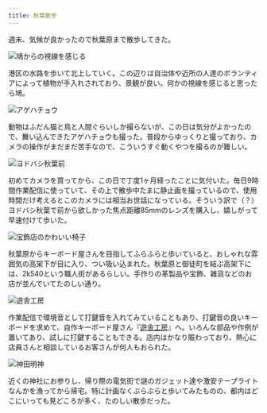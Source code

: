 ```yaml
---
title: 秋葉散歩
---
```

週末、気候が良かったので秋葉原まで散歩してきた。

![](https://lh5.googleusercontent.com/ClyLUA331jLk-8MYxQY0Bh5uKbzzyinHBGr_2Vd_fRL4NI0_u53UV7V0M11n-T5lKEvUpnsBuqmt0SvSUnc01_jGTP_5mQQgE8b1zxu1aQUPluzr1YNHPIM3-R0T8t17y-OnmugGdgY3PF1GWUbWrZB4i8QsES7CW_uy7ukhIgHWH2BN0pya_Zv5MS9pxQ "鳩からの視線を感じる")

港区の水路を歩いて北上していく。この辺りは自治体や近所の人達のボランティアによって植物が手入れされており、景観が良い。何かの視線を感じると思ったら鳩。

![](https://lh3.googleusercontent.com/EQLcwQ9nSsoZ17GJlebg1BGl6Qh-vxl76xm9_KQaqIOQIumOL9BPKqzXkjQV8ZJK_C3CJSgfwWQPmKrvzTBGYOCkYFlstnYJlryFq1SZM15PYAjydTxTVxoldnJrLXw4LkziYUU7TwAeWZPm3tsIqqtc8tY0UDsjuKcs7XRVmkRSAtCKuPlEdAf1w3ujrQ "アゲハチョウ")

動物はふだん猫と鳥と人間ぐらいしか撮らないが、この日は気分がよかったので、舞い込んできたアゲハチョウも撮った。普段からゆっくりと撮っており、カメラの操作がまだまだ苦手なので、こういうすぐ動くやつを撮るのが難しい。

![](https://lh6.googleusercontent.com/T-Q9yht8Y-lqRCEXxSaRNrpebqaADq1H1j8EEQSza4_Tziu9pAQsrgIls4R9Bek3-wbFghUsqjTApBq3dBAFh2xzLg072MQhkumihAnlVJGa0wVT6TyRU0gIYzfp-We1C-OKn6bDGxfd2KUyPjwfoTlKTaDayMJ1XVxJBXOXBq7z98GQqRUxxuZ6htoYnA "ヨドバシ秋葉前")

初めてカメラを買ってから、この日で丁度1ヶ月経ったことに気付いた。毎日9時間作業配信に使っていて、その上で散歩中たまに静止画を撮っているので、使用時間だけ考えるとこのカメラには相当お世話になっている。そういう訳で（？）ヨドバシ秋葉で前から欲しかった焦点距離85mmのレンズを購入し、嬉しがって早速付けて歩いた。

![](https://lh3.googleusercontent.com/S6s2TRdmHmHHG7K8rn38fUuJZ82tRshQMFBv9IoCnLXSyydtr7U1URUl1qDJ9BsKO9KDQigrsbB6PYVNFqrz4ZslOdjAwaa7kOTO4dqBC6svM1cVZl3-cVI8DiqtkeQZzLUHGMqw-9LSg8qnSPSi0XWhkLxpoUr4WML3YTBxFr7ieWRLEmITvdlJ6Boi8Q "宝飾店のかわいい椅子")

秋葉原からキーボード屋さんを目指してふらふらと歩いていると、おしゃれな雰囲気の高架下が目に入り、つい吸い込まれた。秋葉原と御徒町を結ぶ高架下には、2k540という職人街があるらしい。手作りの革製品や宝飾、雑貨などのお店が並んでいてたのしい通り。

![](https://lh5.googleusercontent.com/wRp4EBs-0SlIm-ldJyeBUA6DK9ibu1GdcKBuLPVC-hiH49MOv0cI63C3SI0Ma_pX0TwpoQbNWxr2rMFU6SZgbSbStk8fmqcMVcHLUZa18lvuN4jADWOnSq54LcNfBFrqU1hPzbgjcd9084Vcs_EuypVzL0zn5sCNJ12_VogXFQyL7brazjasLA_7sPM5rg "遊舎工房")

作業配信で環境音として打鍵音を入れてみていることもあり、打鍵音の良いキーボードを求めて、自作キーボード屋さん『[遊舎工房](https://yushakobo.jp/)』へ。いろんな部品や作例が置いてあり、試しに打鍵することもできる。店内はかなり賑わっており、熱心に店員さんと相談しているお客さんが何人もおられた。

![](https://lh6.googleusercontent.com/KM3nWkmx7-8xDE-xxr5bwJ_UxDFJd0__73X_40D7vLJbnO--TFZh-eoomDAmxAOjjKupiekHRIMJWvFy0xix3T5Uthlk9rW8S0SJ6SavYA7ALvENSCxUKS7v5rF9c9-bugdxgNvqRC3civrbx2vWKy_8z__884VcuiJuSVXef4ThZug2V2UDQgL3ANLDkA "神田明神")

近くの神社にお参りし、帰り際の電気街で謎のガジェット達や激安テープライトなんかを漁ってから帰宅。特に計画なくぶらぶらと歩いてみたものの、都内はどこにいっても見どころが多く、たのしい散歩だった。
